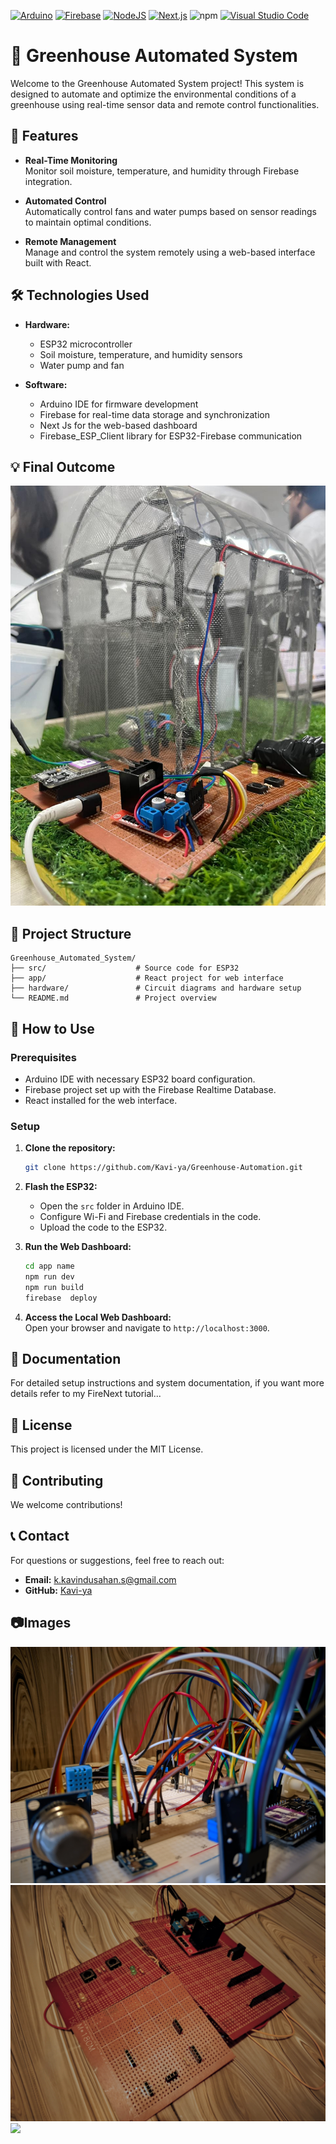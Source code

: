 [![Arduino](https://img.shields.io/badge/Arduino-00979D?style=for-the-badge&logo=Arduino&logoColor=white)](https://www.arduino.cc) [![Firebase](https://img.shields.io/badge/Firebase-DD2C00?style=for-the-badge&logo=Firebase&logoColor=black&labelColor=DD2C00&color=FFC400)](https://console.firebase.google.com) [![NodeJS](https://img.shields.io/badge/Node.js-6DA55F?style=for-the-badge&logo=node.js&logoColor=white)](https://nodejs.org/en/download/prebuilt-installer) [![Next.js](https://img.shields.io/badge/Next.js-black?style=for-the-badge&logo=Next.js&logoColor=white)](https://nextjs.org) ![npm](https://img.shields.io/badge/npm-DD2C00?style=for-the-badge&logo=npm&logoColor=white) [![Visual Studio Code](https://img.shields.io/badge/Visual%20Studio%20Code-0078d7?style=for-the-badge
)](https://code.visualstudio.com)
# 🌱 Greenhouse Automated System

Welcome to the Greenhouse Automated System project! This system is designed to automate and optimize the environmental conditions of a greenhouse using real-time sensor data and remote control functionalities.

## 🚀 Features

- **Real-Time Monitoring**  
  Monitor soil moisture, temperature, and humidity through Firebase integration.

- **Automated Control**  
  Automatically control fans and water pumps based on sensor readings to maintain optimal conditions.

- **Remote Management**  
  Manage and control the system remotely using a web-based interface built with React.

## 🛠️ Technologies Used

- **Hardware:**  
  - ESP32 microcontroller  
  - Soil moisture, temperature, and humidity sensors  
  - Water pump and fan

- **Software:**  
  - Arduino IDE for firmware development  
  - Firebase for real-time data storage and synchronization  
  - Next Js for the web-based dashboard  
  - Firebase_ESP_Client library for ESP32-Firebase communication

## 💡 Final Outcome
![](https://github.com/Kavi-ya/Greenhouse-1/blob/be2f35ea0af683b997e2607dd7e72a8d87ef6459/hardware/Final%20Project.jpg)

## 📁 Project Structure
```
Greenhouse_Automated_System/
├── src/                    # Source code for ESP32
├── app/                    # React project for web interface
├── hardware/               # Circuit diagrams and hardware setup
└── README.md               # Project overview
```

## 🚨 How to Use

### Prerequisites

- Arduino IDE with necessary ESP32 board configuration.
- Firebase project set up with the Firebase Realtime Database.
- React installed for the web interface.

### Setup

1. **Clone the repository:**
   ```bash
   git clone https://github.com/Kavi-ya/Greenhouse-Automation.git
   ```
2. **Flash the ESP32:**
   - Open the `src` folder in Arduino IDE.
   - Configure Wi-Fi and Firebase credentials in the code.
   - Upload the code to the ESP32.

3. **Run the Web Dashboard:**
   ```bash
   cd app name
   npm run dev
   npm run build
   firebase  deploy   
   ```

4. **Access the Local Web Dashboard:**  
   Open your browser and navigate to `http://localhost:3000`.

## 📖 Documentation
For detailed setup instructions and system documentation, if you want more details refer to my FireNext tutorial...

## 📄 License
This project is licensed under the MIT License.

## 🤝 Contributing
We welcome contributions!

## 📞 Contact

For questions or suggestions, feel free to reach out:  
- **Email:** k.kavindusahan.s@gmail.com  
- **GitHub:** [Kavi-ya](https://github.com/Kavi-ya)

## 📷Images
![](https://github.com/Kavi-ya/Greenhouse-1/blob/82c86a54f7c9ee80f37cad1398558d1fe3025d9b/hardware/6.jpeg)
![](https://github.com/Kavi-ya/Greenhouse-1/blob/82c86a54f7c9ee80f37cad1398558d1fe3025d9b/hardware/After%20Soldering.jpeg)
![](https://github.com/Kavi-ya/Greenhouse-1/blob/82c86a54f7c9ee80f37cad1398558d1fe3025d9b/hardware/Without%20Sensors.jpg)


